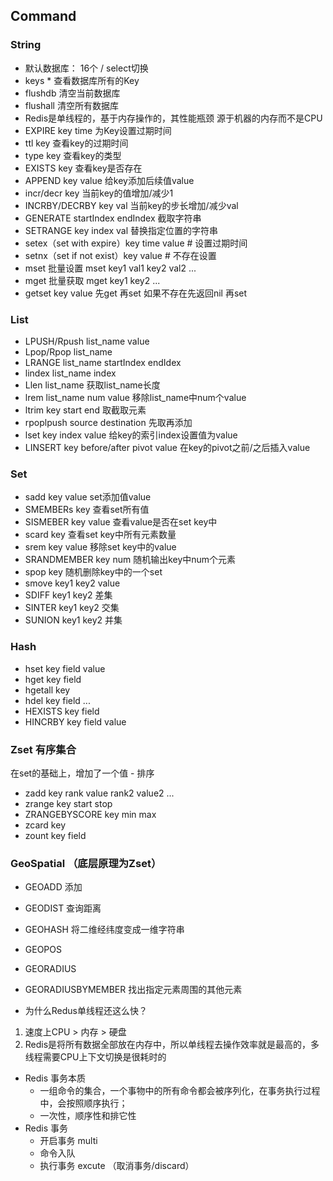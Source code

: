 ## Command  
### String
- 默认数据库：  16个 / select切换
- keys *      查看数据库所有的Key
- flushdb     清空当前数据库
- flushall    清空所有数据库
- Redis是单线程的，基于内存操作的，其性能瓶颈 源于机器的内存而不是CPU
- EXPIRE key time  为Key设置过期时间
- ttl  key    查看key的过期时间
- type key    查看key的类型
- EXISTS key  查看key是否存在
- APPEND key value 给key添加后续值value
- incr/decr key    当前key的值增加/减少1
- INCRBY/DECRBY key val   当前key的步长增加/减少val
- GENERATE startIndex endIndex 截取字符串
- SETRANGE key index val  替换指定位置的字符串
- setex（set with expire）key time value # 设置过期时间
- setnx（set if not exist）key value     # 不存在设置
- mset 批量设置  mset key1 val1 key2 val2 ...
- mget 批量获取  mget key1 key2 ...
- getset key value 先get 再set 如果不存在先返回nil 再set

### List
- LPUSH/Rpush list_name value
- Lpop/Rpop list_name
- LRANGE list_name startIndex endIdex
- lindex list_name index
- Llen list_name            获取list_name长度
- lrem list_name num value  移除list_name中num个value
- ltrim key start end       取截取元素
- rpoplpush source destination 先取再添加
- lset key index value      给key的索引index设置值为value
- LINSERT key before/after pivot value  在key的pivot之前/之后插入value

### Set
- sadd key value      set添加值value
- SMEMBERs key        查看set所有值
- SISMEBER key value  查看value是否在set key中
- scard key           查看set key中所有元素数量
- srem key value      移除set key中的value
- SRANDMEMBER key num 随机输出key中num个元素
- spop key            随机删除key中的一个set
- smove key1 key2 value
- SDIFF key1 key2     差集
- SINTER key1 key2    交集
- SUNION key1 key2    并集 
### Hash 
- hset key field value
- hget key field 
- hgetall key
- hdel key field ...
- HEXISTS key field   
- HINCRBY key field value

### Zset 有序集合
在set的基础上，增加了一个值 - 排序
- zadd key rank value rank2 value2 ...
- zrange key start stop
- ZRANGEBYSCORE key min max
- zcard key
- zount key field

### GeoSpatial （底层原理为Zset）
- GEOADD    添加
- GEODIST   查询距离
- GEOHASH   将二维经纬度变成一维字符串
- GEOPOS
- GEORADIUS
- GEORADIUSBYMEMBER 找出指定元素周围的其他元素

- 为什么Redus单线程还这么快？
1. 速度上CPU > 内存 > 硬盘
2. Redis是将所有数据全部放在内存中，所以单线程去操作效率就是最高的，多线程需要CPU上下文切换是很耗时的

- Redis 事务本质
  - 一组命令的集合，一个事物中的所有命令都会被序列化，在事务执行过程中，会按照顺序执行；
  - 一次性，顺序性和排它性
- Redis 事务
  - 开启事务 multi
  - 命令入队
  - 执行事务 excute （取消事务/discard）